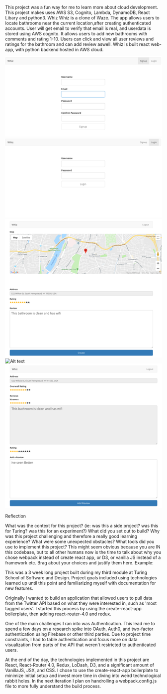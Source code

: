 This project was a fun way for me to learn more about cloud development.
This project makes uses AWS S3, Cognito, Lambda, DynamoDB, React Libary and python3.
Whiz
 Whiz is a clone of Waze. The app allows users to locate bathrooms near the current location,after creating authenticated accounts. User will get email to verify that email is real, and userdata is stored using AWS cognito. It allows users to add new bathrooms with comments and rating 1-10. Users can click and view all user reviews and ratings for the bathroom and can add review aswell. Whiz is built react web-app, with python backend hosted in AWS cloud.

![Alt text](/assets/Signup.png?raw=true "SignUp View")
![Alt text](/assets/Login.png?raw=true "Login View")
![Alt text](/assets/Create_Bathroom.png?raw=true "Create New Bathroom View")
![Alt text](/assets/Map.png?raw=true "Home Map View")
![Alt text](/assets/Bathroom_Review.png?raw=true "Bathroom review View")

Reflection

What was the context for this project? (ie: was this a side project? was this for Turing? was this for an experiment?)
What did you set out to build?
Why was this project challenging and therefore a really good learning experience?
What were some unexpected obstacles?
What tools did you use to implement this project?
This might seem obvious because you are IN this codebase, but to all other humans now is the time to talk about why you chose webpack instead of create react app, or D3, or vanilla JS instead of a framework etc. Brag about your choices and justify them here.
Example:

This was a 3 week long project built during my third module at Turing School of Software and Design. Project goals included using technologies learned up until this point and familiarizing myself with documentation for new features.

Originally I wanted to build an application that allowed users to pull data from the Twitter API based on what they were interested in, such as 'most tagged users'. I started this process by using the create-react-app boilerplate, then adding react-router-4.0 and redux.

One of the main challenges I ran into was Authentication. This lead me to spend a few days on a research spike into OAuth, Auth0, and two-factor authentication using Firebase or other third parties. Due to project time constraints, I had to table authentication and focus more on data visualization from parts of the API that weren't restricted to authenticated users.

At the end of the day, the technologies implemented in this project are React, React-Router 4.0, Redux, LoDash, D3, and a significant amount of VanillaJS, JSX, and CSS. I chose to use the create-react-app boilerplate to minimize initial setup and invest more time in diving into weird technological rabbit holes. In the next iteration I plan on handrolling a webpack.config.js file to more fully understand the build process.